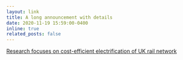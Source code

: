 ```yaml
---
layout: link
title: A long announcement with details
date: 2020-11-19 15:59:00-0400
inline: true
related_posts: false
---
```


<a href='https://www.globalrailwayreview.com/news/114099/research-cost-efficient-electrification-uk-rail-network/'>Research focuses on cost-efficient electrification of UK rail network</a>
